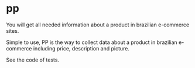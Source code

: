pp
==

You will get all needed information about a product in brazilian e-commerce sites.

Simple to use, PP is the way to collect data about a product in brazilian e-commerce including price, description and picture.

See the code of tests.
